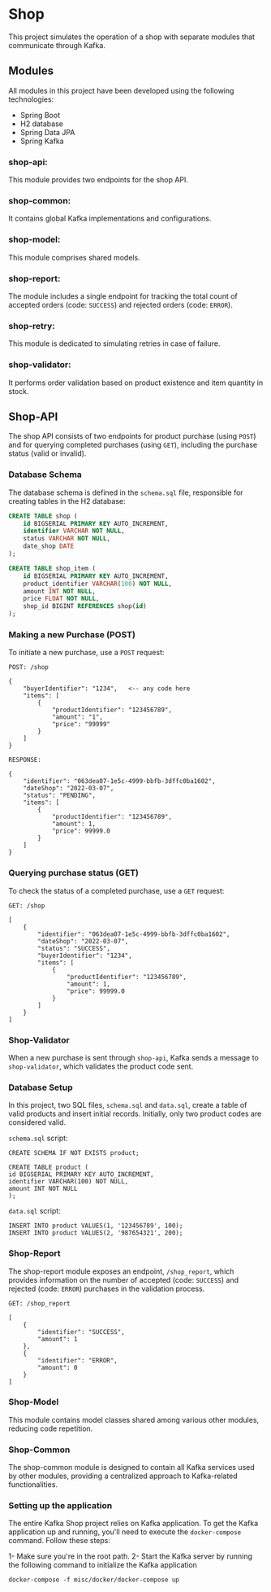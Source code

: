 # Shop

This project simulates the operation of a shop with separate modules that communicate through Kafka.

## Modules

All modules in this project have been developed using the following technologies:

- Spring Boot
- H2 database
- Spring Data JPA
- Spring Kafka

### **shop-api:**
This module provides two endpoints for the shop API.

### **shop-common:**
It contains global Kafka implementations and configurations.

### **shop-model:**
This module comprises shared models.

### **shop-report:**
The module includes a single endpoint for tracking the total count of accepted orders (code: `SUCCESS`) and rejected orders (code: `ERROR`).

### **shop-retry:**
This module is dedicated to simulating retries in case of failure.

### **shop-validator:**
It performs order validation based on product existence and item quantity in stock.

## Shop-API

The shop API consists of two endpoints for product purchase (using `POST`) and for querying completed purchases (using `GET`), including the purchase status (valid or invalid).

### Database Schema

The database schema is defined in the `schema.sql` file, responsible for creating tables in the H2 database:

```sql
CREATE TABLE shop (
    id BIGSERIAL PRIMARY KEY AUTO_INCREMENT,
    identifier VARCHAR NOT NULL,
    status VARCHAR NOT NULL,
    date_shop DATE
);

CREATE TABLE shop_item (
    id BIGSERIAL PRIMARY KEY AUTO_INCREMENT,
    product_identifier VARCHAR(100) NOT NULL,
    amount INT NOT NULL,
    price FLOAT NOT NULL,
    shop_id BIGINT REFERENCES shop(id)
);
```

### Making a new Purchase (POST)

To initiate a new purchase, use a `POST` request:
```
POST: /shop

{
    "buyerIdentifier": "1234",   <-- any code here
    "items": [
        {
            "productIdentifier": "123456789",
            "amount": "1",
            "price": "99999"
        }
    ]
}

RESPONSE:

{
    "identifier": "063dea07-1e5c-4999-bbfb-3dffc0ba1602",
    "dateShop": "2022-03-07",
    "status": "PENDING",
    "items": [
        {
            "productIdentifier": "123456789",
            "amount": 1,
            "price": 99999.0
        }
    ]
}
```
### Querying purchase status (GET)

To check the status of a completed purchase, use a `GET` request:

```
GET: /shop

[
    {
        "identifier": "063dea07-1e5c-4999-bbfb-3dffc0ba1602",
        "dateShop": "2022-03-07",
        "status": "SUCCESS",
        "buyerIdentifier": "1234",
        "items": [
            {
                "productIdentifier": "123456789",
                "amount": 1,
                "price": 99999.0
            }
        ]
    }
]
```

### Shop-Validator

When a new purchase is sent through `shop-api`, Kafka sends a message to `shop-validator`, which validates the product
code sent.

### Database Setup
In this project, two SQL files, `schema.sql` and `data.sql`, create a table of valid products and insert initial records.
Initially, only two product codes are considered valid.

`schema.sql` script:

```
CREATE SCHEMA IF NOT EXISTS product;

CREATE TABLE product (
id BIGSERIAL PRIMARY KEY AUTO_INCREMENT,
identifier VARCHAR(100) NOT NULL,
amount INT NOT NULL
);
```

`data.sql` script:

``` 
INSERT INTO product VALUES(1, '123456789', 100);
INSERT INTO product VALUES(2, '987654321', 200);
```

### Shop-Report
The shop-report module exposes an endpoint, `/shop_report`, which provides information on the number of accepted
(code: `SUCCESS`) and rejected (code: `ERROR`) purchases in the validation process.

```
GET: /shop_report

[
    {
        "identifier": "SUCCESS",
        "amount": 1
    },
    {
        "identifier": "ERROR",
        "amount": 0
    }
]
```

### Shop-Model
This module contains model classes shared among various other modules, reducing code repetition.

### Shop-Common
The shop-common module is designed to contain all Kafka services used by other modules, providing a centralized approach
to Kafka-related functionalities.

### Setting up the application

The entire Kafka Shop project relies on Kafka application. To get the Kafka application up and running, you'll need to 
execute the `docker-compose` command. Follow these steps:

1- Make sure you're in the root path.
2- Start the Kafka server by running the following command to initialize the Kafka application

```
docker-compose -f misc/docker/docker-compose up
```
